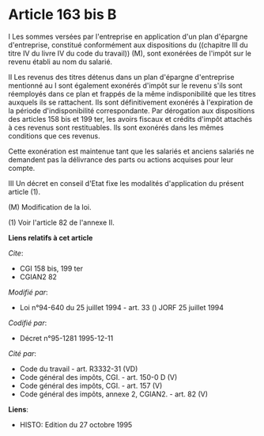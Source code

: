 # Article 163 bis B

I Les sommes versées par l'entreprise en application d'un plan d'épargne d'entreprise, constitué conformément aux
dispositions du ((chapitre III du titre IV du livre IV du code du travail)) (M), sont exonérées de l'impôt sur le revenu
établi au nom du salarié.

II Les revenus des titres détenus dans un plan d'épargne d'entreprise mentionné au I sont également exonérés d'impôt sur le
revenu s'ils sont réemployés dans ce plan et frappés de la même indisponibilité que les titres auxquels ils se rattachent.
Ils sont définitivement exonérés à l'expiration de la période d'indisponibilité correspondante. Par dérogation aux
dispositions des articles 158 bis et 199 ter, les avoirs fiscaux et crédits d'impôt attachés à ces revenus sont restituables.
Ils sont exonérés dans les mêmes conditions que ces revenus.

Cette exonération est maintenue tant que les salariés et anciens salariés ne demandent pas la délivrance des parts ou actions
acquises pour leur compte.

III Un décret en conseil d'Etat fixe les modalités d'application du présent article (1).

(M) Modification de la loi.

(1) Voir l'article 82 de l'annexe II.

**Liens relatifs à cet article**

_Cite_:

  - CGI 158 bis, 199 ter
  - CGIAN2 82

_Modifié par_:

  - Loi n°94-640 du 25 juillet 1994 - art. 33 () JORF 25 juillet 1994

_Codifié par_:

  - Décret n°95-1281 1995-12-11

_Cité par_:

  - Code du travail - art. R3332-31 (VD)
  - Code général des impôts, CGI. - art. 150-0 D (V)
  - Code général des impôts, CGI. - art. 157 (V)
  - Code général des impôts, annexe 2, CGIAN2. - art. 82 (V)

**Liens**:

  - HISTO: Edition du 27 octobre 1995
